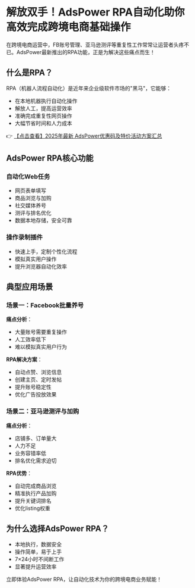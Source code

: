 # 解放双手！AdsPower RPA自动化助你高效完成跨境电商基础操作

在跨境电商运营中，FB账号管理、亚马逊测评等重复性工作常常让运营者头疼不已。AdsPower最新推出的RPA功能，正是为解决这些痛点而生！

## 什么是RPA？

RPA（机器人流程自动化）是近年来企业级软件市场的"黑马"，它能够：
- 在本地机器执行自动化操作
- 解放人工，提高运营效率
- 准确完成重复性网页操作
- 大幅节省时间和人力成本

👉 [【点击查看】2025年最新 AdsPower优惠码及特价活动方案汇总](https://bit.ly/adspower_free)

## AdsPower RPA核心功能

### 自动化Web任务
- 网页表单填写
- 商品浏览与加购
- 社交媒体养号
- 测评与排名优化
- 数据本地存储，安全可靠

### 操作录制插件
- 快速上手，定制个性化流程
- 模拟真实用户操作
- 提升浏览器自动化效率

## 典型应用场景

### 场景一：Facebook批量养号

**痛点分析**：
- 大量账号需要重复操作
- 人工效率低下
- 难以模拟真实用户行为

**RPA解决方案**：
- 自动点赞、浏览信息
- 创建主页、定时发帖
- 提升账号稳定性
- 优化广告投放效果

### 场景二：亚马逊测评与加购

**痛点分析**：
- 店铺多、订单量大
- 人力不足
- 业务容错率低
- 排名优化需求迫切

**RPA优势**：
- 自动完成商品浏览
- 精准执行产品加购
- 提升关键词排名
- 优化listing权重

## 为什么选择AdsPower RPA？

- 本地执行，数据安全
- 操作简单，易于上手
- 7×24小时不间断工作
- 显著提升运营效率

立即体验AdsPower RPA，让自动化技术为你的跨境电商业务赋能！
